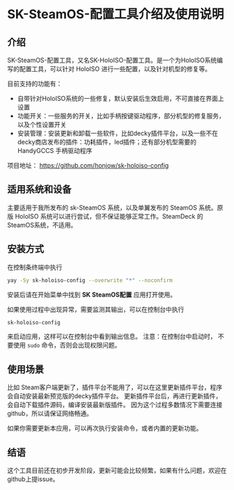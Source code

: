 # SK-SteamOS-配置工具介绍及使用说明

## 介绍

SK-SteamOS-配置工具，又名SK-HoloISO-配置工具。是一个为HoloISO系统编写的配置工具，可以针对 HoloISO 进行一些配置，以及针对机型的修复等。

目前支持的功能有：

- 自带针对HoloISO系统的一些修复，默认安装后生效启用，不可直接在界面上设置
- 功能开关：一些服务的开关，比如手柄按键驱动程序，部分机型的修复服务，以及个性设置开关
- 安装管理：安装更新和卸载一些软件，比如decky插件平台，以及一些不在decky商店发布的插件：功耗插件，led插件；还有部分机型需要的 HandyGCCS 手柄驱动程序

项目地址： <https://github.com/honjow/sk-holoiso-config>

## 适用系统和设备

主要适用于我所发布的 sk-SteamOS 系统，以及单翼发布的 SteamOS 系统。原版 HoloISO 系统可以进行尝试，但不保证能够正常工作。SteamDeck 的SteamOS系统，不适用。

## 安装方式

在控制条终端中执行

```bash
yay -Sy sk-holoiso-config --overwrite "*" --noconfirm
```

安装后请在开始菜单中找到 **SK SteamOS配置** 应用打开使用。

如果使用过程中出现异常，需要监测其输出，可以在控制台中执行

```bash
sk-holoiso-config
```

来启动应用，这样可以在控制台中看到输出信息。
注意：在控制台中启动时， 不要使用 `sudo` 命令，否则会出现权限问题。

## 使用场景

比如 Steam客户端更新了，插件平台不能用了，可以在这里更新插件平台，程序会自动安装最新预览版的decky插件平台。
更新插件平台后，再进行更新插件，会自动下载插件源码，编译安装最新版插件。
因为这个过程多数情况下需要连接github，所以请保证网络畅通。

如果你需要更新本应用，可以再次执行安装命令，或者内置的更新功能。

## 结语

这个工具目前还在初步开发阶段，更新可能会比较频繁，如果有什么问题，欢迎在github上提issue。
